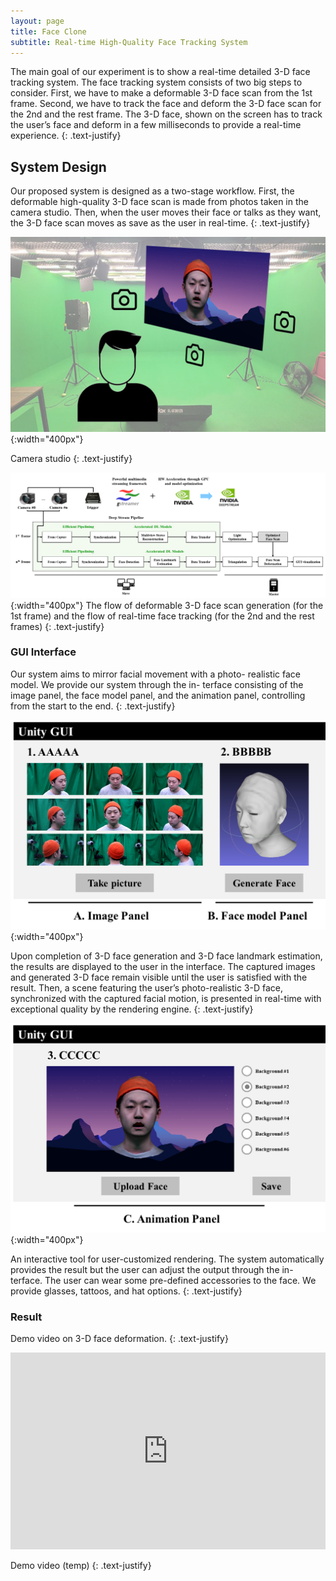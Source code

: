 ```yaml
---
layout: page
title: Face Clone
subtitle: Real-time High-Quality Face Tracking System
---
```


The main goal of our experiment is to show a real-time detailed 3-D face tracking system. The face tracking system consists of two big steps to consider.
First, we have to make a deformable 3-D face scan from the 1st frame. Second, we have to track the face and deform the 3-D face scan for the 2nd and the rest frame. The 3-D face, shown on the screen has to track the user’s face and deform in a few milliseconds to provide a real-time experience.
{: .text-justify}

## System Design

Our proposed system is designed as a two-stage workflow. First, the deformable high-quality 3-D face scan is made from photos taken in the camera studio. Then, when the user moves their face or talks as they want, the 3-D face scan moves as save as the user in real-time.
{: .text-justify}

![Studio](/assets/img/1_system.png){:width="400px"}

Camera studio
{: .text-justify}

![Flow](/assets/img/3_flow.png){:width="400px"}
The flow of deformable 3-D face scan generation (for the 1st frame) and the flow of real-time face tracking (for the 2nd and the rest frames)
{: .text-justify}


### GUI Interface

Our system aims to mirror facial movement with a photo- realistic face model. We provide our system through the in- terface consisting of the image panel, the face model panel, and the animation panel, controlling from the start to the end.
{: .text-justify}

![Flow](/assets/img/4_interfacea.png){:width="400px"}

Upon completion of 3-D face generation and 3-D face landmark estimation, the results are displayed to the user in the interface. The captured images and generated 3-D face remain visible until the user is satisfied with the result. Then, a scene featuring the user’s photo-realistic 3-D face, synchronized with the captured facial motion, is presented in real-time with exceptional quality by the rendering engine.
{: .text-justify}

![Flow](/assets/img/4_interfaceb.png){:width="400px"}

An interactive tool for user-customized rendering. The system automatically provides the result but the user can adjust the output through the in- terface. The user can wear some pre-defined accessories to the face. We provide glasses, tattoos, and hat options.
{: .text-justify}


### Result

Demo video on 3-D face deformation.
{: .text-justify}

<iframe
        width="100%" height="315" src="https://www.youtube.com/embed/aaCEkpZXNpA" title="YouTube video player" frameborder="0" allow="accelerometer; autoplay; clipboard-write; encrypted-media; gyroscope; picture-in-picture; web-share" allowfullscreen>
</iframe>

Demo video (temp)
{: .text-justify}
